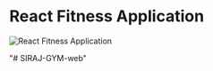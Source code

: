 # React Fitness Application

![React Fitness Application](https://i.ibb.co/Yt9spGc/image.png)

"# SIRAJ-GYM-web" 
